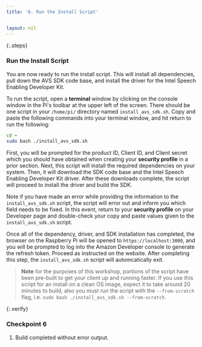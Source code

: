 ```yaml
---
title: '6. Run the Install Script'


layout: nil
---
```


{:.steps}
### Run the Install Script

You are now ready to run the install script. This will install all dependencies, pull down the AVS SDK code base, and install the driver for the Intel Speech Enabling Developer Kit. 

To run the script, open a **terminal** window by clicking on the console window in the Pi's toolbar at the upper left of the screen. There should be one script in your `/home/pi/` directory named `install_avs_sdk.sh`. Copy and paste the following commands into your terminal window, and hit return to run the following:

```sh
cd ~
sudo bash ./install_avs_sdk.sh
```

First, you will be prompted for the product ID, Client ID, and Client secret which you should have obtained when creating your **security profile** in a prior section. Next, this script will install the required dependencies on your system. Then, it will download the SDK code base and the Intel Speech Enabling Developer Kit driver. After these downloads complete, the script will proceed to install the driver and build the SDK.

Note if you have made an error while providing the information to the `install_avs_sdk.sh` script, the script will error out and inform you which field needs to be fixed. In this event, return to your **security profile** on your Developer page and double-check your copy and paste values given to the `install_avs_sdk.sh` script.

Once all of the dependency, driver, and SDK installation has completed, the browser on the Raspberry Pi will be opened to `https://localhost:3000`, and you will be prompted to log into the Amazon Developer console to generate the refresh token. Proceed as instructed on the website. After completing this step, the `install_avs_sdk.sh` script will automcatically exit.

> **Note** for the purposes of this workshop, portions of the script have been pre-built to get your client up and running faster.  If you use this script for an install on a clean OS image, expect it to take around 20 minutes to build, also you must run the script with the `--from-scratch` flag, i.e. `sudo bash ./install_avs_sdk.sh --from-scratch`.


{:.verify}
### Checkpoint 6

1. Build completed without error output.
